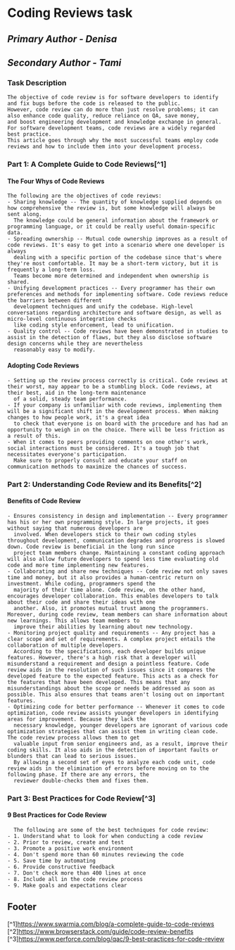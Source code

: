 # Coding Reviews task
## *Primary Author - Denisa*
## *Secondary Author - Tami*

### **Task Description**  
    The objective of code review is for software developers to identify and fix bugs before the code is released to the public. 
    However, code review can do more than just resolve problems; it can also enhance code quality, reduce reliance on QA, save money, 
    and boost engineering development and knowledge exchange in general. For software development teams, code reviews are a widely regarded best practice. 
    This article goes through why the most successful teams employ code reviews and how to include them into your development process.


### Part 1: A Complete Guide to Code Reviews[^1]

#### **The Four Whys of Code Reviews**

    The following are the objectives of code reviews:
    - Sharing knowledge -- The quantity of knowledge supplied depends on how comprehensive the review is, but some knowledge will always be sent along. 
      The knowledge could be general information about the framework or programming language, or it could be really useful domain-specific data.
    - Spreading ownership -- Mutual code ownership improves as a result of code reviews. It's easy to get into a scenario where one developer is always 
      dealing with a specific portion of the codebase since that's where they're most comfortable. It may be a short-term victory, but it is frequently a long-term loss. 
      Teams become more determined and independent when ownership is shared.
    - Unifying development practices -- Every programmer has their own preferences and methods for implementing software. Code reviews reduce the barriers between different
      development techniques and unify the codebase. High-level conversations regarding architecture and software design, as well as micro-level continuous integration checks 
      like coding style enforcement, lead to unification.
    - Quality control -- Code reviews have been demonstrated in studies to assist in the detection of flaws, but they also disclose software design concerns while they are nevertheless 
      reasonably easy to modify.

#### **Adopting Code Reviews** 

    - Setting up the review process correctly is critical. Code reviews at their worst, may appear to be a stumbling block. Code reviews, at their best, aid in the long-term maintenance 
      of a solid, steady team performance.
    - If your company is unfamiliar with code reviews, implementing them will be a significant shift in the development process. When making changes to how people work, it's a great idea 
      to check that everyone is on board with the procedure and has had an opportunity to weigh in on the choice. There will be less friction as a result of this.
    - When it comes to peers providing comments on one other's work, social interactions must be considered. It's a tough job that necessitates everyone's participation. 
      Make sure to properly consult and educate your staff on communication methods to maximize the chances of success.


### Part 2: Understanding Code Review and its Benefits[^2]
      
#### **Benefits of Code Review**

    - Ensures consistency in design and implementation -- Every programmer has his or her own programming style. In large projects, it goes without saying that numerous developers are 
      involved. When developers stick to their own coding styles throughout development, communication degrades and progress is slowed down. Code review is beneficial in the long run since 
      project team members change. Maintaining a constant coding approach will also allow future developers to spend less time evaluating old code and more time implementing new features.
    - Collaborating and share new techniques -- Code review not only saves time and money, but it also provides a human-centric return on investment. While coding, programmers spend the
      majority of their time alone. Code review, on the other hand, encourages developer collaboration. This enables developers to talk about their code and share their ideas with one 
      another. Also, it promotes mutual trust among the programmers. Moreover, during code review, team members can share information about new learnings. This allows team members to 
      improve their abilities by learning about new technology.
    - Monitoring project quality and requirements -- Any project has a clear scope and set of requirements. A complex project entails the collaboration of multiple developers.
      According to the specifications, each developer builds unique features. However, there's a high risk that a developer will misunderstand a requirement and design a pointless feature. Code review aids in the resolution of such issues since it compares the developed feature to the expected feature. This acts as a check for the features that have been developed. This means that any misunderstandings about the scope or needs be addressed as soon as possible. This also ensures that teams aren't losing out on important features.
    - Optimizing code for better performance -- Whenever it comes to code optimization, code review assists younger developers in identifying areas for improvement. Because they lack the 
      necessary knowledge, younger developers are ignorant of various code optimization strategies that can assist them in writing clean code. The code review process allows them to get
      valuable input from senior engineers and, as a result, improve their coding skills. It also aids in the detection of important faults or blunders that can lead to serious issues.
      By allowing a second set of eyes to analyze each code unit, code review aids in the elimination of errors before moving on to the following phase. If there are any errors, the
      reviewer double-checks them and fixes them.
   

### Part 3: Best Practices for Code Review[^3]

#### **9 Best Practices for Code Review**

      The following are some of the best techniques for code review:
    - 1. Understand what to look for when conducting a code review
    - 2. Prior to review, create and test
    - 3. Promote a positive work environment
    - 4. Don't spend more than 60 minutes reviewing the code
    - 5. Save time by automating
    - 6. Provide constructive feedback
    - 7. Don't check more than 400 lines at once
    - 8. Include all in the code review process
    - 9. Make goals and expectations clear



## Footer
[^1]https://www.swarmia.com/blog/a-complete-guide-to-code-reviews
[^2]https://www.browserstack.com/guide/code-review-benefits
[^3]https://www.perforce.com/blog/qac/9-best-practices-for-code-review